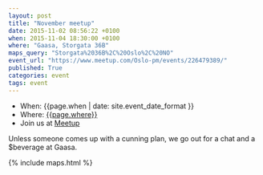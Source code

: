 ```yaml
---
layout: post
title: "November meetup"
date: 2015-11-02 08:56:22 +0100
when: 2015-11-04 18:30:00 +0100
where: "Gaasa, Storgata 36B"
maps_query: "Storgata%2036B%2C%20Oslo%2C%20NO"
event_url: "https://www.meetup.com/Oslo-pm/events/226479389/"
published: True
categories: event
tags: event
---
```


* When: {{page.when | date: site.event_date_format }}
* Where: [{{page.where}}]({{site.maps_url}}{{page.maps_query}})
* Join us at [Meetup]({{page.event_url}})

Unless someone comes up with a cunning plan, we go out for a chat and a $beverage at Gaasa.

{% include maps.html %}
